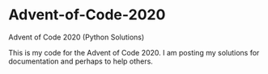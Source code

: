 # Advent-of-Code-2020
Advent of Code 2020 (Python Solutions)

This is my code for the Advent of Code 2020. I am posting my solutions for documentation and perhaps to help others.
